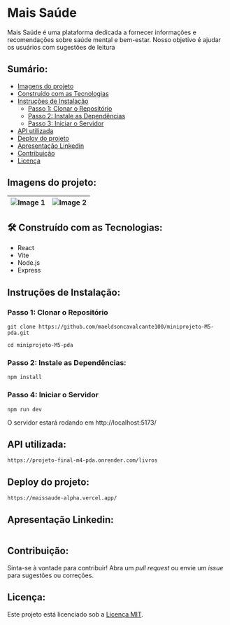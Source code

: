 # Mais Saúde

Mais Saúde é uma plataforma dedicada a fornecer informações e recomendações sobre saúde mental e bem-estar. Nosso objetivo é ajudar os usuários com sugestões de leitura

## Sumário:

- [Imagens do projeto](#imagens-do-projeto)
- [Construído com as Tecnologias](#🛠️-construído-com-as-tecnologias)
- [Instruções de Instalação](#instruções-de-instalação)
  - [Passo 1: Clonar o Repositório](#passo-1-clonar-o-repositório)
  - [Passo 2: Instale as Dependências](#passo-2-instale-as-dependências)
  - [Passo 3: Iniciar o Servidor](#passo-4-iniciar-o-servidor)
- [API utilizada](#api-utilizada)
- [Deploy do projeto](#deploy-do-projeto)
- [Apresentação Linkedin](#apresentação-linkedin)
- [Contribuição](#contribuição)
- [Licença](#licença)

## Imagens do projeto:

| ![Image 1](https://i.im.ge/2024/09/23/klajwp.Macbook-Air-maissaude-alpha-vercel-app.png) | ![Image 2](https://i.im.ge/2024/09/23/klater.Xiaomi-Mi-11i-maissaude-alpha-vercel-app.png) |
| ---------------------------------------------------------------------------------------- | ------------------------------------------------------------------------------------------ |

## 🛠️ Construído com as Tecnologias:

- React
- Vite
- Node.js
- Express

## Instruções de Instalação:

### Passo 1: Clonar o Repositório

```
git clone https://github.com/maeldsoncavalcante100/miniprojeto-M5-pda.git

cd miniprojeto-M5-pda
```

### Passo 2: Instale as Dependências:

```
npm install
```

### Passo 4: Iniciar o Servidor

```
npm run dev
```

O servidor estará rodando em http://localhost:5173/

## API utilizada:

```
https://projeto-final-m4-pda.onrender.com/livros
```

## Deploy do projeto:

```
https://maissaude-alpha.vercel.app/
```

## Apresentação Linkedin:

```

```

## Contribuição:

Sinta-se à vontade para contribuir! Abra um _pull request_ ou envie um _issue_ para sugestões ou correções.

## Licença:

Este projeto está licenciado sob a [Licença MIT](LICENSE).
